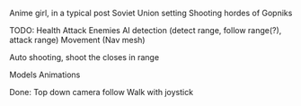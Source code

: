 Anime girl, in a typical post Soviet Union setting
Shooting hordes of Gopniks

TODO:
Health
Attack
Enemies
AI detection (detect range, follow range(?), attack range)
Movement (Nav mesh)

Auto shooting, shoot the closes in range

Models
Animations



Done:
Top down camera follow
Walk with joystick